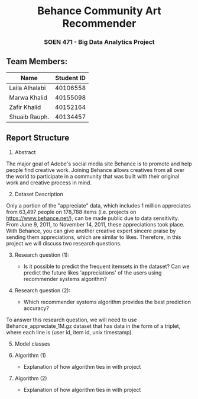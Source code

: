 <h1 align="center">Behance Community Art Recommender</h1>
<h3 align="center">SOEN 471 - Big Data Analytics Project</h1>

 ## Team Members:

| Name              | Student ID |
| ----------------- | ---------- |
| Laila Alhalabi    | 40106558   |
| Marwa Khalid      | 40155098   |
| Zafir Khalid      | 40152164   |
| Shuaib Rauph.     | 40134457   |

## Report Structure
1. Abstract

The major goal of Adobe's social media site Behance is to promote and help people find creative work. Joining Behance allows creatives from all over the world to participate in a community that was built with their original work and creative process in mind. 

2. Dataset Description

Only a portion of the "appreciate" data, which includes 1 million appreciates from 63,497 people on 178,788 items (i.e. projects on https://www.behance.net/), can be made public due to data sensitivity. From June 9, 2011, to November 14, 2011, these appreciations took place. With Behance, you can give another creative expert sincere praise by sending them appreciations, which are similar to likes. Therefore, in this project we will discuss two research questions.

3. Research question (1): 
    * Is it possible to predict the frequent itemsets in the dataset? Can we predict the future likes 'appreciations' of the users using recommender systems algorithm? 

4. Research question (2):
    * Which recommender systems algorithm provides the best prediction accuracy?

To answer this research question, we will need to use Behance_appreciate_1M.gz dataset that has data in the form of a triplet, where each line is (user id, item id, unix timestamp).

5. Model classes

6. Algorithm (1)
    * Explanation of how algorithm ties in with project
7. Algorithm (2)
    * Explanation of how algorithm ties in with project
    

